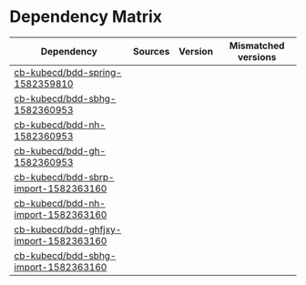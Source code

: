 # Dependency Matrix

Dependency | Sources | Version | Mismatched versions
---------- | ------- | ------- | -------------------
[cb-kubecd/bdd-spring-1582359810](https://github.com/cb-kubecd/bdd-spring-1582359810.git) |  | []() | 
[cb-kubecd/bdd-sbhg-1582360953](https://github.com/cb-kubecd/bdd-sbhg-1582360953.git) |  | []() | 
[cb-kubecd/bdd-nh-1582360953](https://github.com/cb-kubecd/bdd-nh-1582360953.git) |  | []() | 
[cb-kubecd/bdd-gh-1582360953](https://github.com/cb-kubecd/bdd-gh-1582360953.git) |  | []() | 
[cb-kubecd/bdd-sbrp-import-1582363160](https://github.com/cb-kubecd/bdd-sbrp-import-1582363160.git) |  | []() | 
[cb-kubecd/bdd-nh-import-1582363160](https://github.com/cb-kubecd/bdd-nh-import-1582363160.git) |  | []() | 
[cb-kubecd/bdd-ghfjxy-import-1582363160](https://github.com/cb-kubecd/bdd-ghfjxy-import-1582363160.git) |  | []() | 
[cb-kubecd/bdd-sbhg-import-1582363160](https://github.com/cb-kubecd/bdd-sbhg-import-1582363160.git) |  | []() | 
